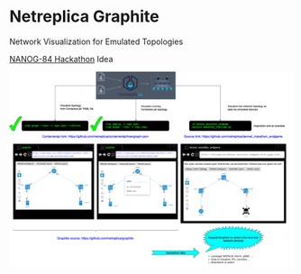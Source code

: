 # Netreplica Graphite
Network Visualization for Emulated Topologies

[NANOG-84 Hackathon](https://www.nanog.org/events/nanog-84-hackathon/) Idea

![NANOG-84 Hackathon Idea](images/clab-graphite.png)
